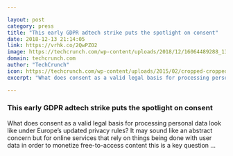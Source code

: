 ```yaml
---

layout: post
category: press
title: "This early GDPR adtech strike puts the spotlight on consent"
date: 2018-12-13 21:14:05
link: https://vrhk.co/2QwPZO2
image: https://techcrunch.com/wp-content/uploads/2018/12/16064489288_1323da98f9_k.jpg?w=717
domain: techcrunch.com
author: "TechCrunch"
icon: https://techcrunch.com/wp-content/uploads/2015/02/cropped-cropped-favicon-gradient.png?w=180
excerpt: "What does consent as a valid legal basis for processing personal data look like under Europe’s updated privacy rules? It may sound like an abstract concern but for online services that rely on things being done with user data in order to monetize free-to-access content this is a key question …"

---
```


### This early GDPR adtech strike puts the spotlight on consent

What does consent as a valid legal basis for processing personal data look like under Europe’s updated privacy rules? It may sound like an abstract concern but for online services that rely on things being done with user data in order to monetize free-to-access content this is a key question …